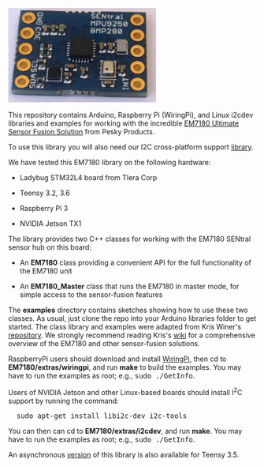 <a href="https://www.tindie.com/products/onehorse/ultimate-sensor-fusion-solution/"><img src="sentral.jpg" width=300></a>

This repository contains Arduino, Raspberry Pi (WiringPi), and Linux i2cdev
libraries and examples for working with the incredible <a
href="https://www.tindie.com/products/onehorse/ultimate-sensor-fusion-solution/">
EM7180 Ultimate Sensor Fusion Solution</a> from Pesky Products. 

To use this library you will also need our I2C cross-platform support 
[library](https://github.com/simondlevy/CrossPlatformI2C).

We have tested this EM7180 library on the following hardware:

* Ladybug STM32L4 board from Tlera Corp

* Teensy 3.2, 3.6

* Raspberry Pi 3

* NVIDIA Jetson TX1

The library provides two C++ classes for working with the EM7180 SENtral sensor hub on this board:

* An <b>EM7180</b> class providing a convenient API for the full functionality of the EM7180 unit

* An <b>EM7180_Master</b> class that runs the EM7180 in master mode, for simple access to the sensor-fusion features

The <b>examples</b> directory contains sketches showing how to use these two classes. As usual, just clone the repo
into your Arduino libraries folder to get started. The class library and
examples were adapted from Kris Winer's [repository](https://github.com/kriswiner/EM7180_SENtral_sensor_hub).
We strongly recommend reading Kris's  [wiki](https://github.com/kriswiner/EM7180_SENtral_sensor_hub/wiki) for
a comprehensive overview of the EM7180 and other sensor-fusion solutions.

RaspberryPi users should download and install [WiringPi](http://wiringpi.com/),
then cd to <b>EM7180/extras/wiringpi</b>, and run <b>make</b>
to build the examples.  You may have to run the examples as root; e.g., <tt>sudo ./GetInfo</tt>.

Users of NVIDIA Jetson and other Linux-based boards should install I<sup>2</sup>C support by running the command:
<pre>
  sudo apt-get install libi2c-dev i2c-tools
</pre>
You can then can cd to <b>EM7180/extras/i2cdev</b>, and run
<b>make</b>. You may have to run the examples as root; e.g., <tt>sudo ./GetInfo</tt>.

An asynchronous [version](https://github.com/bmegli/EM7180.git) of this library is also available for Teensy 3.5.

